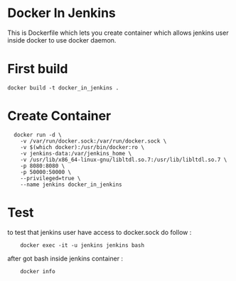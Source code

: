 # Docker In Jenkins

This is Dockerfile which lets you create container which allows jenkins user inside docker to use docker daemon.

# First build
	docker build -t docker_in_jenkins .
	
# Create Container
	  docker run -d \
		-v /var/run/docker.sock:/var/run/docker.sock \
		-v $(which docker):/usr/bin/docker:ro \
		-v jenkins-data:/var/jenkins_home \
		-v /usr/lib/x86_64-linux-gnu/libltdl.so.7:/usr/lib/libltdl.so.7 \
		-p 8080:8080 \
		-p 50000:50000 \
		--privileged=true \
		--name jenkins docker_in_jenkins 
		
# Test
to test that jenkins user have access to docker.sock do follow :
	
        docker exec -it -u jenkins jenkins bash
        
after got bash inside jenkins container :
	
        docker info

	

